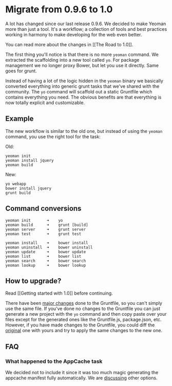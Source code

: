 # Migrate from 0.9.6 to 1.0

A lot has changed since our last release 0.9.6. We decided to make Yeoman more than just a tool. It's a workflow; a collection of tools and best practices working in harmony to make developing for the web even better.

You can read more about the changes in [[The Road to 1.0]].

The first thing you'll notice is that there is no more `yeoman` command. We extracted the scaffolding into a new tool called `yo`. For package management we no longer proxy Bower, but let you use it directly. Same goes for grunt.

Instead of having a lot of the logic hidden in the `yeoman` binary we basically converted everything into generic grunt tasks that we've shared with the community. The `yo` command will scaffold out a static Gruntfile which contains everything you need. The obvious benefits are that everything is now totally explicit and customizable.


## Example

The new workflow is similar to the old one, but instead of using the `yeoman` command, you use the right tool for the task:


Old:

```
yeoman init
yeoman install jquery
yeoman build
```

New:

```
yo webapp
bower install jquery
grunt build
```


## Command conversions

```
yeoman init       ➜    yo
yeoman build      ➜    grunt [build]
yeoman server     ➜    grunt server
yeoman test       ➜    grunt test

yeoman install    ➜    bower install
yeoman uninstall  ➜    bower uninstall
yeoman update     ➜    bower update
yeoman list       ➜    bower list
yeoman search     ➜    bower search
yeoman lookup     ➜    bower lookup
```


## How to upgrade?

Read [[Getting started with 1.0]] before continuing.

There have been [major changes](https://github.com/yeoman/generator-webapp/compare/adb4ae52b47f80e2cdcca9557aa461dbce798450...master#diff-8?w=1) done to the Gruntfile, so you can't simply use the same file. If you've done no changes to the Gruntfile you can just generate a new project with the `yo` command and then copy paste over your files except for the generated ones like the Gruntfile.js, package.json, etc. However, if you have made changes to the Gruntfile, you could diff the [original](https://github.com/yeoman/generator-webapp/blob/adb4ae52b47f80e2cdcca9557aa461dbce798450/app/templates/Gruntfile.js) one with yours and try to apply the same changes to the new one.


## FAQ

### What happened to the AppCache task

We decided not to include it since it was too much magic generating the appcache manifest fully automatically.  We are [discussing](https://github.com/yeoman/yeoman/issues/762) other options.